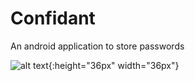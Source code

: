 # Confidant
An android application to store passwords

![alt text](https://github.com/sahanshah-k/confidant/blob/master/Files/screenshot\%20(1).jpeg?raw=true){:height="36px" width="36px"}
